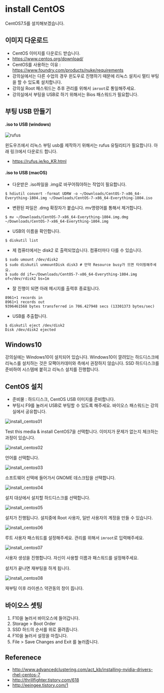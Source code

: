 # install CentOS
CentOS7.5를 설치해보겠습니다.

## 이미지 다운로드
- CentOS 이미지를 다운로드 받습니다.
- https://www.centos.org/download/
- CentOS를 사용하는 이유 : https://www.foundry.com/products/nuke/requirements
- 강의실에서는 다른 수업의 경우 윈도우로 진행하기 때문에 리눅스 설치시 멀티 부팅을 할 수 있도록 설치합니다.
- 강의실 Root 패스워드는 추후 관리를 위해서 `imroot`로 통일해주세요.
- 강의실에서 부팅을 USB로 하기 위해서는 Bios 패스워드가 필요합니다.

## 부팅 USB 만들기

#### .iso to USB (windows)
![rufus](https://user-images.githubusercontent.com/1149996/49558884-04524300-f950-11e8-833e-2b9e6d7a1fce.png)

윈도우즈에서 리눅스 부팅 usb를 제작하기 위해서는 rufus 유틸리티가 필요합니다. 아래 링크에서 다운로드 합니다.
- https://rufus.ie/ko_KR.html

#### .iso to USB (macOS)
- 다운받은 .iso파일을 .img로 바꾸어줘야하는 작업이 필요합니다.
```
$ hdiutil convert -format UDRW -o ~/Downloads/CentOS-7-x86_64-Everything-1804.img ~/Downloads/CentOS-7-x86_64-Everything-1804.iso
```

- 변환된 파일은 .dmg 확장자가 붙습니다. mv명령어를 통해서 제거합니다.
```
$ mv ~/Downloads/CentOS-7-x86_64-Everything-1804.img.dmg ~/Downloads/CentOS-7-x86_64-Everything-1804.img
```

- USB의 이름을 확인합니다.
```
$ diskutil list
```

- 제 컴퓨터에서는 disk2 로 출력되었습니다. 컴퓨터마다 다를 수 있습니다.

```
$ sudo umount /dev/disk2
$ sudo diskutil unmountDisk disk3 # 만약 Resource busy가 뜨면 타이핑해주세요.
$ sudo dd if=~/Downloads/CentOS-7-x86_64-Everything-1804.img of=/dev/rdisk2 bs=1m
```
- 잘 진행이 되면 아래 메시지를 출력후 종료됩니다.
```
8961+1 records in
8961+1 records out
9396461568 bytes transferred in 706.427948 secs (13301373 bytes/sec)
```

- USB를 추출합니다.
```
$ diskutil eject /dev/disk2
Disk /dev/disk2 ejected
```


## Windows10
강의실에는 Windows10이 설치되어 있습니다.
Windows10이 깔려있는 하드디스크에 리눅스를 설치하는 것은 모팩아카데미와 측에서 권장하지 않습니다.
SSD 하드디스크를 준비하여 시스템에 붙히고 리눅스 설치를 진행합니다.

## CentOS 설치
- 준비물 : 하드디스크, CentOS USB 이미지를 준비합니다.
- 부팅시 F9를 눌러서 USB로 부팅할 수 있도록 해주세요. 바이오스 패스워드는 강의실에서 공유합니다.

![install_centos01](../figures/cent_install_01.png)

Test this media & install CentOS7을 선택합니다. 이미지가 문제가 없는지 체크하는 과정이 있습니다.

![install_centos02](../figures/cent_install_02.png)

언어를 선택합니다.

![install_centos03](../figures/cent_install_03.png)

소프트웨어 선택에 들어가서 GNOME 데스크탑을 선택합니다.

![install_centos04](../figures/cent_install_04.png)

설치 대상에서 설치할 하드디스크를 선택합니다.

![install_centos05](../figures/cent_install_05.png)

설치가 진행됩니다.
설치중에 Root 사용자, 일반 사용자의 계정을 만들 수 있습니다.

![install_centos06](../figures/cent_install_06.png)

루트 사용자 패스워드를 설정해주세요. 관리를 위해서 `imroot`로 입력해주세요.

![install_centos07](../figures/cent_install_07.png)

사용자 생성을 진행합니다. 자신이 사용할 이름과 패스워드를 설정해주세요.

설치가 끝나면 재부팅을 하게 됩니다.

![install_centos08](../figures/cent_install_08.png)

재부팅 이후 라이센스 약관동의 창이 뜹니다.

## 바이오스 셋팅
1. F10을 눌러서 바이오스에 들어갑니다.
1. Storage > Boot Order
1. SSD 하드의 순서를 위로 올려줍니다.
1. F10을 눌러서 설정을 마칩니다.
1. File > Save Changes and Exit 를 눌러줍니다.



## Referenece
- http://www.advancedclustering.com/act_kb/installing-nvidia-drivers-rhel-centos-7
- http://thrillfighter.tistory.com/618
- http://eeingee.tistory.com/1
